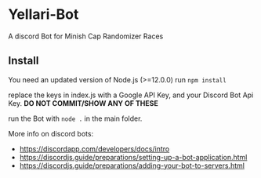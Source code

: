 # Yellari-Bot
A discord Bot for Minish Cap Randomizer Races

## Install

You need an updated version of Node.js (>=12.0.0)
run ```npm install```

replace the keys in index.js with a Google API Key, and your Discord Bot Api Key. **DO NOT COMMIT/SHOW ANY OF THESE**

run the Bot with ```node .``` in the main folder.

More info on discord bots:
 - https://discordapp.com/developers/docs/intro
 - https://discordjs.guide/preparations/setting-up-a-bot-application.html
 - https://discordjs.guide/preparations/adding-your-bot-to-servers.html
